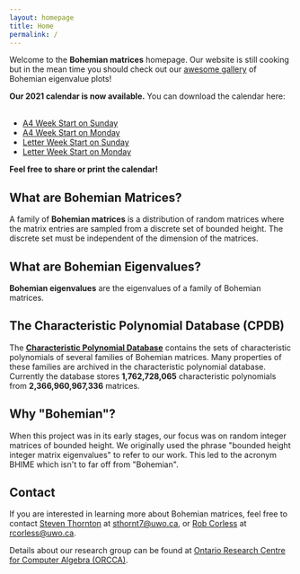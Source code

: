 ```yaml
---
layout: homepage
title: Home
permalink: /
---
```


Welcome to the __Bohemian matrices__ homepage. Our website is still cooking but in the mean time you should check out our <a href="{{ '/gallery' | prepend: site.baseurl | prepend: site.url }}">awesome gallery</a> of Bohemian eigenvalue plots!

<div class="alert">
<b>Our 2021 calendar is now available.</b> You can download the calendar here:
<br><br>

<ul>
<li><a href="http://assets.bohemianmatrices.com/calendar/2021_Bohemian_Wall_CalendarA4Sunday.pdf" target="_blank">A4 Week Start on Sunday</a></li>
<li><a href="http://assets.bohemianmatrices.com/calendar/2021_Bohemian_Wall_CalendarA4Monday.pdf" target="_blank">A4 Week Start on Monday</a></li>
<li><a href="http://assets.bohemianmatrices.com/calendar/2021_Bohemian_Wall_CalendarLetterSunday.pdf" target="_blank">Letter Week Start on Sunday</a></li>
<li><a href="http://assets.bohemianmatrices.com/calendar/2021_Bohemian_Wall_CalendarLetterMonday.pdf" target="_blank">Letter Week Start on Monday</a></li>
</ul>
<b>Feel free to share or print the calendar!</b>
</div>

## What are Bohemian Matrices?
A family of __Bohemian matrices__ is a distribution of random matrices where the matrix entries are sampled from a discrete set of bounded height. The discrete set must be independent of the dimension of the matrices.

## What are Bohemian Eigenvalues?
__Bohemian eigenvalues__ are the eigenvalues of a family of Bohemian matrices.

## The Characteristic Polynomial Database (CPDB)
The [__Characteristic Polynomial Database__](cpdb) contains the sets of characteristic polynomials of several families of Bohemian matrices. Many properties of these families are archived in the characteristic polynomial database. Currently the database stores __1,762,728,065__ characteristic polynomials from __2,366,960,967,336__ matrices.

## Why "Bohemian"?
When this project was in its early stages, our focus was on random integer matrices of bounded height. We originally used the phrase "bounded height integer matrix eigenvalues" to refer to our work. This led to the acronym BHIME which isn't to far off from "Bohemian".

## Contact
If you are interested in learning more about Bohemian matrices, feel free to contact <a href="http://steventhornton.ca" target="_blank">Steven Thornton</a> at <a href="mailto:sthornt7@uwo.ca">sthornt7@uwo.ca</a>, or <a href="http://www.apmaths.uwo.ca/~rcorless/" target="_blank">Rob Corless</a> at <a href="mailto:rcorless@uwo.ca">rcorless@uwo.ca</a>.

Details about our research group can be found at <a href="http://www.orcca.on.ca/" target="_blank">Ontario Research Centre for Computer Algebra (ORCCA)</a>.
